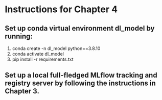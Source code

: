 # Instructions for Chapter 4

## Set up conda virtual environment dl_model by running:
   1. conda create -n dl_model python==3.8.10
   2. conda activate dl_model
   3. pip install -r requirements.txt
## Set up a local full-fledged MLflow tracking and registry server by following the instructions in Chapter 3.
